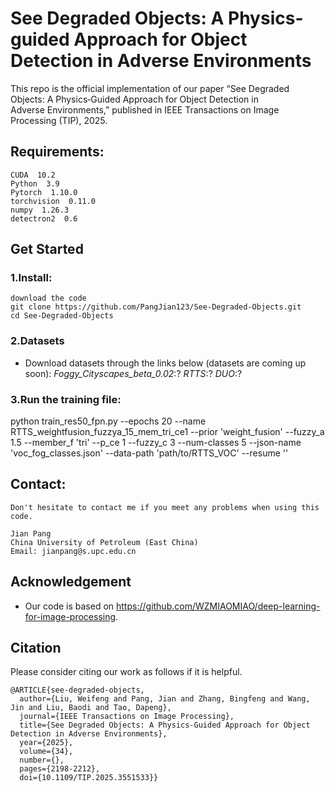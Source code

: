 # See Degraded Objects: A Physics-guided Approach for Object Detection in Adverse Environments
This repo is the official implementation of our paper “See Degraded Objects: A Physics‑Guided Approach for Object Detection in Adverse Environments,” published in IEEE Transactions on Image Processing (TIP), 2025.


## Requirements:
    CUDA  10.2
    Python  3.9
    Pytorch  1.10.0
    torchvision  0.11.0
    numpy  1.26.3
    detectron2  0.6
    

## Get Started
### 1.Install:
    download the code
    git clone https://github.com/PangJian123/See-Degraded-Objects.git
    cd See-Degraded-Objects
### 2.Datasets
- Download datasets through the links below (datasets are coming up soon): 
*Foggy_Cityscapes_beta_0.02*:? 
*RTTS*:?
*DUO*:?

### 3.Run the training file:
python train_res50_fpn.py --epochs 20 --name RTTS_weightfusion_fuzzya_15_mem_tri_ce1 --prior 'weight_fusion' --fuzzy_a 1.5 --member_f 'tri' --p_ce 1 --fuzzy_c 3 --num-classes 5 --json-name 'voc_fog_classes.json' --data-path 'path/to/RTTS_VOC' --resume ''


## Contact:
    Don't hesitate to contact me if you meet any problems when using this code.

    Jian Pang
    China University of Petroleum (East China)                                                           
    Email: jianpang@s.upc.edu.cn

## Acknowledgement
* Our code is based on https://github.com/WZMIAOMIAO/deep-learning-for-image-processing.

## Citation
Please consider citing our work as follows if it is helpful.
```
@ARTICLE{see-degraded-objects,
  author={Liu, Weifeng and Pang, Jian and Zhang, Bingfeng and Wang, Jin and Liu, Baodi and Tao, Dapeng},
  journal={IEEE Transactions on Image Processing}, 
  title={See Degraded Objects: A Physics-Guided Approach for Object Detection in Adverse Environments}, 
  year={2025},
  volume={34},
  number={},
  pages={2198-2212},
  doi={10.1109/TIP.2025.3551533}}
```
